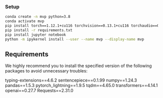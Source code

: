 ### Setup

```sh
conda create -n mvp python=3.8
conda activate mvp
pip install torch==1.12.1+cu116 torchvision==0.13.1+cu116 torchaudio==0.12.1 --extra-index-url https://download.pytorch.org/whl/cu116
pip install -r requirements.txt
pip install jupyter notebook
python -m ipykernel install --user --name mvp --display-name mvp
```

## Requirements

We highly recommend you to install the specified version of the following packages to avoid unnecessary troubles:

typing-extensions==4.6.2
sentencepiece==0.1.99
numpy==1.24.3
pandas==1.5.3
pytorch_lightning==1.9.5
tqdm==4.65.0
transformers==4.14.1
openai==0.27.7
Requests==2.31.0



